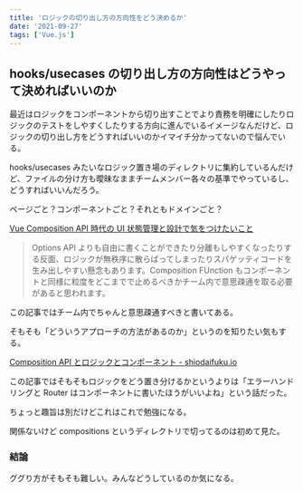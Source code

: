 ```yaml
---
title: 'ロジックの切り出し方の方向性をどう決めるか'
date: '2021-09-27'
tags: ['Vue.js']
---
```


## hooks/usecases の切り出し方の方向性はどうやって決めればいいのか

最近はロジックをコンポーネントから切り出すことでより責務を明確にしたりロジックのテストをしやすくしたりする方向に進んでいるイメージなんだけど、ロジックの切り出し方をどうすればいいのかイマイチ分かってないので悩んでいる。

hooks/usecases みたいなロジック置き場のディレクトリに集約しているんだけど、ファイルの分け方も曖昧なままチームメンバー各々の基準でやっているし、どうすればいいんだろう。

ページごと？コンポーネントごと？それともドメインごと？

[Vue Composition API 時代の UI 状態管理と設計で気をつけたいこと](https://zenn.dev/koudaiishigame/articles/810ce2d0ee8ade)

> Options API よりも自由に書くことができたり分離もしやすくなったりする反面、ロジックが無秩序に散らばってしまったりスパゲッティコードを生み出しやすい懸念もあります。Composition FUnction もコンポーネントと同様に粒度をどこまでで止めるべきかチーム内で意思疎通を取る必要があると思われます。

この記事ではチーム内でちゃんと意思疎通すべきと書いてある。

そもそも「どういうアプローチの方法があるのか」というのを知りたい気もする。

[Composition API とロジックとコンポーネント \- shiodaifuku\.io](https://shiodaifuku.io/articles/2Opxm84Geh2MPYGecj8V)

この記事ではそもそもロジックをどう置き分けるかというよりは「エラーハンドリングと Router はコンポーネントに書いたほうがいいよね」という話だった。

ちょっと趣旨は別だけどこれはこれで勉強になる。

関係ないけど compositions というディレクトリで切ってるのは初めて見た。

### 結論

ググり方がそもそも難しい。みんなどうしているのか気になる。
